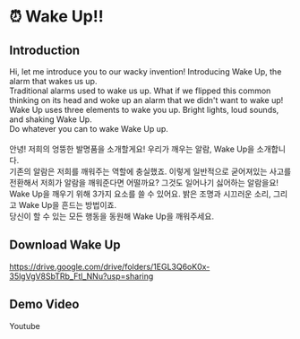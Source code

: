 # ⏰ Wake Up!!
## Introduction

Hi, let me introduce you to our wacky invention! Introducing Wake Up, the alarm that wakes us up.
<br/>
Traditional alarms used to wake us up. What if we flipped this common thinking on its head and woke up an alarm that we didn't want to wake up!
<br/>
Wake Up uses three elements to wake you up. Bright lights, loud sounds, and shaking Wake Up.
<br/>
Do whatever you can to wake Wake Up up.
<br/><br/>
안녕! 저희의 엉뚱한 발명품을 소개할게요! 우리가 깨우는 알람, Wake Up을 소개합니다.
<br/>
기존의 알람은 저희를 깨워주는 역할에 충실했죠. 이렇게 일반적으로 굳어져있는 사고를 전환해서 저희가 알람을 깨워준다면 어떨까요? 그것도 일어나기 싫어하는 알람을요!
<br/>
Wake Up을 깨우기 위해 3가지 요소를 쓸 수 있어요. 밝은 조명과 시끄러운 소리, 그리고 Wake Up을 흔드는 방법이죠.
<br/>
당신이 할 수 있는 모든 행동을 동원해 Wake Up을 깨워주세요.
<br/>
## Download Wake Up <br/>
https://drive.google.com/drive/folders/1EGL3Q6oK0x-35lgVgV8SbTRb_Ftl_NNu?usp=sharing
<br/>
## Demo Video
Youtube
